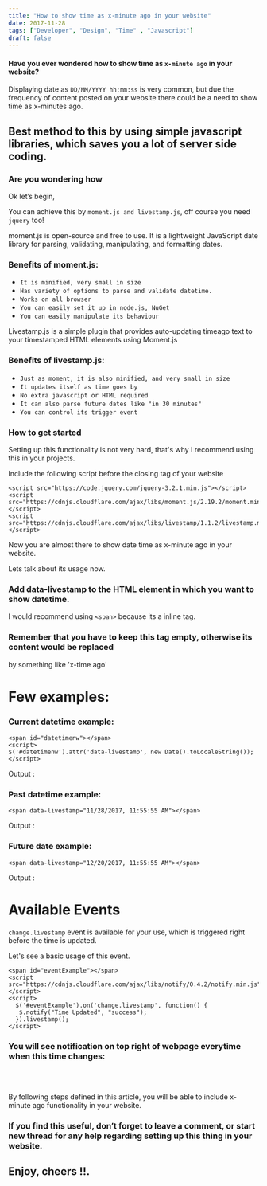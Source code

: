 ```yaml
---
title: "How to show time as x-minute ago in your website"
date: 2017-11-28
tags: ["Developer", "Design", "Time" , "Javascript"]
draft: false
---
```



#### Have you ever wondered how to show time as ```x-minute ago``` in your website?
Displaying date as ```DD/MM/YYYY hh:mm:ss``` is very common, but due the frequency of content posted
on your website there could be a need to show time as x-minutes ago.

## Best method to this by using simple javascript libraries, which saves you a lot of server side coding.

### Are you wondering how

Ok let’s begin,

You can achieve this by ```moment.js and livestamp.js```, off course you need ``jquery`` too!

moment.js is open-source and free to use.
It is a lightweight JavaScript date library for parsing, validating, manipulating, and formatting dates.

### Benefits of moment.js:


<ul >
<li><code>It is minified, very small in size</code></li>
<li><code>Has variety of options to parse and validate datetime.</code></li>
<li><code>Works on all browser</code></li>
<li><code>You can easily set it up in node.js, NuGet</code></li>
<li><code>You can easily manipulate its behaviour</code></li>
</ul>


Livestamp.js is a simple plugin that provides auto-updating timeago text to your timestamped HTML elements using Moment.js

### Benefits of livestamp.js:


<ul >
<li><code>Just as moment, it is also minified, and very small in size</code></li>
<li><code>It updates itself as time goes by</code></li>
<li><code>No extra javascript or HTML required</code></li>
<li><code>It can also parse future dates like "in 30 minutes"</code></li>
<li><code>You can control its trigger event</code></li>
</ul>

<h3 id="how-to-get-started">How to get started</h3>

Setting up this functionality is not very hard, that's why I recommend 
using this in your projects.

Include the following script before the closing tag of your website 

```
<script src="https://code.jquery.com/jquery-3.2.1.min.js"></script>
<script src="https://cdnjs.cloudflare.com/ajax/libs/moment.js/2.19.2/moment.min.js"></script>
<script src="https://cdnjs.cloudflare.com/ajax/libs/livestamp/1.1.2/livestamp.min.js"></script>
```


Now you are almost there to show date time as x-minute ago in your website.

Lets talk about its usage now.

### Add data-livestamp to the HTML element in which you want to show datetime.

I would recommend using ```<span>``` because its a inline tag.

### Remember that you have to keep this tag empty, otherwise its content would be replaced 
by something like 'x-time ago'

# Few examples:

### Current datetime example:
```
<span id="datetimenw"></span>
<script>
$('#datetimenw').attr('data-livestamp', new Date().toLocaleString());
</script>
```
Output : <span id="datetimenw"></span>

### Past datetime example:
```
<span data-livestamp="11/28/2017, 11:55:55 AM"></span>
```
Output : <span data-livestamp="11/28/2017, 11:55:55 AM"></span>

### Future date example:
```
<span data-livestamp="12/20/2017, 11:55:55 AM"></span>
```
Output : <span data-livestamp="12/20/2017, 11:55:55 AM"></span>

# Available Events

```change.livestamp``` event is available for your use, which is triggered right before
the time is updated.

Let's see a basic usage of this event.

```
<span id="eventExample"></span>
<script src="https://cdnjs.cloudflare.com/ajax/libs/notify/0.4.2/notify.min.js"></script>
<script>
  $('#eventExample').on('change.livestamp', function() {
   $.notify("Time Updated", "success");
  }).livestamp();
</script>
```
### You will see notification on top right of webpage everytime when this time changes: 
## <span id="eventExample"></span>


<br><br>
By following steps defined in this article, you will be able to include 
x-minute ago functionality in your website.

### If you find this useful, don’t forget to leave a comment, or start new thread for any help regarding setting up this thing in your website.

<h2 id="enjoy-cheers" data-intro="You are all ready to go!">Enjoy, cheers !!.</h2>


